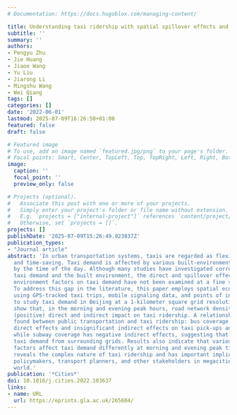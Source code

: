 ```yaml
---
# Documentation: https://docs.hugoblox.com/managing-content/

title: Understanding taxi ridership with spatial spillover effects and temporal dynamics
subtitle: ''
summary: ''
authors:
- Pengyu Zhu
- Jie Huang
- Jiaoe Wang
- Yu Liu
- Jiarong Li
- Mingshu Wang
- Wei Qiang
tags: []
categories: []
date: '2022-06-01'
lastmod: 2025-07-09T16:26:50+01:00
featured: false
draft: false

# Featured image
# To use, add an image named `featured.jpg/png` to your page's folder.
# Focal points: Smart, Center, TopLeft, Top, TopRight, Left, Right, BottomLeft, Bottom, BottomRight.
image:
  caption: ''
  focal_point: ''
  preview_only: false

# Projects (optional).
#   Associate this post with one or more of your projects.
#   Simply enter your project's folder or file name without extension.
#   E.g. `projects = ["internal-project"]` references `content/project/deep-learning/index.md`.
#   Otherwise, set `projects = []`.
projects: []
publishDate: '2025-07-09T15:26:49.923837Z'
publication_types:
- "Journal article"
abstract: 'In urban transportation systems, taxis are regarded as flexible, convenient,
  and time-saving. Taxi demand is affected by various built-environment factors and
  by the time of the day. Although many studies have investigated correlations between
  taxi demand and the built environment, the direct and spillover effects of built
  environment factors on taxi demand have not been examined at a fine spatial scale.
  To address this gap in the literature, this paper employs spatial econometric models
  using GPS-tracked taxi trips, mobile signaling data, and points of interest (POIs)
  to study taxi demand in Beijing at a 1-kilometer square grid resolution. The results
  show that, in the morning and evening peak hours, road network density has the strongest
  (positive) direct and indirect impact on taxi ridership. A relationship is also
  found between public transportation and taxi ridership: bus coverage has positive
  direct effects and insignificant indirect effects on taxi pick-ups and drop-offs,
  while subway coverage has negative indirect effects, suggesting that it may absorb
  taxi demand from surrounding grids. Results also indicate that various built-environment
  factors affect taxi demand differently at morning and evening peak times. This study
  reveals the complex nature of taxi ridership and has important implications for
  policymakers, transport planners, and other stakeholders in megacities around the
  world.'
publication: '*Cities*'
doi: 10.1016/j.cities.2022.103637
links:
- name: URL
  url: https://eprints.gla.ac.uk/265604/
---
```


